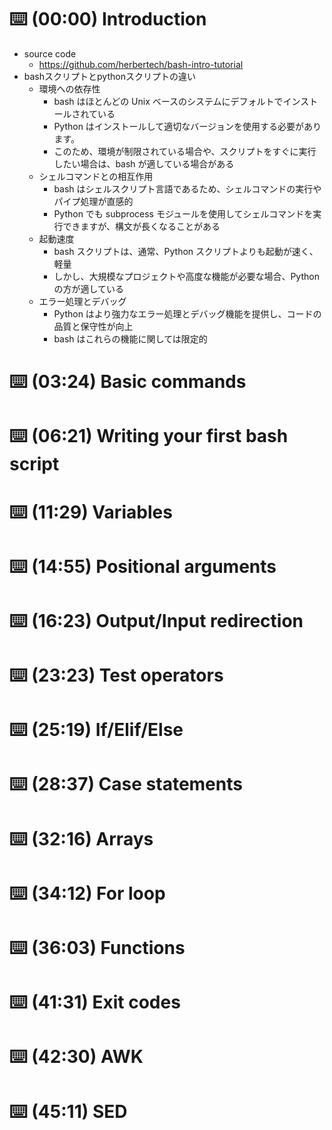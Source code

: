 # ⌨️ (00:00) Introduction
- source code
  - https://github.com/herbertech/bash-intro-tutorial
- bashスクリプトとpythonスクリプトの違い
  - 環境への依存性
    - bash はほとんどの Unix ベースのシステムにデフォルトでインストールされている
    - Python はインストールして適切なバージョンを使用する必要があります。
    - このため、環境が制限されている場合や、スクリプトをすぐに実行したい場合は、bash が適している場合がある
  - シェルコマンドとの相互作用
    - bash はシェルスクリプト言語であるため、シェルコマンドの実行やパイプ処理が直感的
    - Python でも subprocess モジュールを使用してシェルコマンドを実行できますが、構文が長くなることがある
  - 起動速度
    - bash スクリプトは、通常、Python スクリプトよりも起動が速く、軽量
    - しかし、大規模なプロジェクトや高度な機能が必要な場合、Python の方が適している
  - エラー処理とデバッグ
    - Python はより強力なエラー処理とデバッグ機能を提供し、コードの品質と保守性が向上
    - bash はこれらの機能に関しては限定的
# ⌨️ (03:24) Basic commands
# ⌨️ (06:21) Writing your first bash script
# ⌨️ (11:29) Variables
# ⌨️ (14:55) Positional arguments
# ⌨️ (16:23) Output/Input redirection
# ⌨️ (23:23) Test operators
# ⌨️ (25:19) If/Elif/Else
# ⌨️ (28:37) Case statements
# ⌨️ (32:16) Arrays
# ⌨️ (34:12) For loop
# ⌨️ (36:03) Functions
# ⌨️ (41:31) Exit codes
# ⌨️ (42:30) AWK
# ⌨️ (45:11) SED